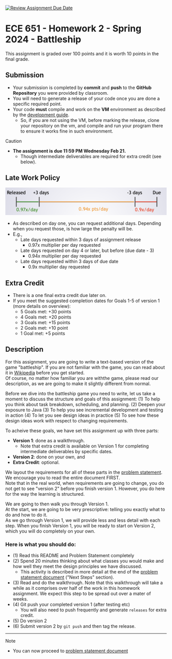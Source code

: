 [![Review Assignment Due Date](https://classroom.github.com/assets/deadline-readme-button-24ddc0f5d75046c5622901739e7c5dd533143b0c8e959d652212380cedb1ea36.svg)](https://classroom.github.com/a/TUbXjWgL)
# ECE 651 - Homework 2 - Spring 2024 - Battleship
This assignment is graded over 100 points and it is worth 10 points in the final grade.

## Submission
- Your submission is completed by **commit** and **push** to the **GitHub Repository** you were provided by classroom. 
- You will need to generate a release of your code once you are done a specific required point. 
- Your code **must** compile and work on the **VM** environment as described by the [development guide](https://adhilton.pratt.duke.edu/651-development-setup).
    - So, if you are not using the VM, before marking the release, clone your repository on the vm, and compile and run your program there to ensure it works fine in such environment.

>[!CAUTION]
>- **The assignment is due 11:59 PM Wednesday Feb 21.**
>    - Though intermediate deliverables are required for extra credit (see below).


## Late Work Policy
![late policy](./img/late_policy.png)
- As described on day one, you can request additional days. Depending when you request those, is how large the penalty will be. 
- E.g.,
    - Late days requested within 3 days of assignment release
        - 0.97x multiplier per day requested
    - Late days requested on day 4 or later, but before (due date - 3)
        - 0.94x multiplier per day requested
    - Late days requested within 3 days of due date
        - 0.9x multiplier day requested
## Extra Credit
- There is a one final extra credit due later on. 
- If you meet the suggested completion dates for Goals 1-5 of version 1 (more details on overview):
    -  5 Goals met: +30 points                                                   
    -  4 Goals met: +20 points                                                   
    -  3 Goals met: +15 points                                                 
    -  2 Goals met: +10 point                                                    
    -  1 Goal met:  +5 points

## Description
For this assignment, you are going to write a text-based version of the game "battleship".
If you are not familiar with the game, you can read about it in [Wikipedia](https://en.wikipedia.org/wiki/Battleship_(game)) before you get started.  
Of course, no matter how familiar you are withthe game, please read our description, as we are going to make it slightly different from normal.

Before we dive into the battleship game you need to write, let us take a moment to discuss the structure and goals of this assignment:
  (1) To help you think about task breakdown, scheduling,  and planning.
  (2) Deepen your exposure to Java
  (3) To help you see incremental development and testing in action
  (4) To let you see design ideas in practice
  (5) To see how these design ideas work with respect to changing requirements.

To acheive these goals, we have set this assignment up with three parts:

- **Version 1**: done as a walkthrough.
    - Note that extra credit is available on Version 1 for completing intermediate deliverables by specific dates.
- **Version 2**: done on your own, and
- **Extra Credit**: optional.

We layout the requirements for all of these parts in the [problem statement](./problem_statement.md).
We encourage you to read the entire document FIRST.  
Note that in the real world, when requirements are going to change, you do not get to see "version 2" before you finish version 1.  However, you do here for the way the learning is structured.

We are going to then walk you through Version 1.  
At the start, we are going to be very prescriptive: telling you exactly what to do and how to do it.  
As we go through Version 1, we will provide less and less detail with each step. 
 When you finish Version 1, you will be ready to start on Version 2, which you will do completely on your own.

### Here is what you should do:
- (1) Read this README and Problem Statement completely
- (2) Spend 20 minutes thinking about what classes you would make and how well they meet the design principles we have discussed.
    -  This activity is described in more detail at the end of the [problem statement document](./problem_statement.md) ("Next Steps" section).
- (3) Read and do the walkthrough.  Note that this walkthrough will take a while as it comprises over half of the work in this homework  assignment. We expect this step to be spread out over a mater of weeks.
- (4) Git push your completed version 1 (after testing etc)
    - You will also need to push frequently and generate `releases` for extra credit.
- (5) Do version 2
- (6) Submit version 2 by `git push` and then tag the release. 


***

>[!NOTE]
> - You can now proceed to [problem statement document](./problem_statement.md)